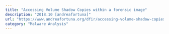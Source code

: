 ```yaml
---
title: "Accessing Volume Shadow Copies within a forensic image"
description: "2018.10 [andreafortuna]"
url: "https://www.andreafortuna.org/dfir/accessing-volume-shadow-copies-within-a-forensic-image/"
category: "Malware Analysis"
---
```

